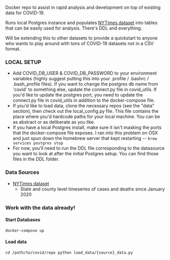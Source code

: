 Docker repo to assist in rapid analysis and development on top of existing data for COVID-19.

Runs local Postgres instance and populates [NYTimes dataset](https://github.com/nytimes/covid-19-data) into tables that
can be easily used for analysis. There's DDL and everything.

Will be extending this to other datasets to provide a quickstart to anyone who
wants to play around with tons of COVID-19 datasets not in a CSV format.

### LOCAL SETUP
- Add COVID_DB_USER & COVID_DB_PASSWORD to your environment variables (highly suggest
  putting this into your .profile / .bashrc / .bash_profile files). If you want to
  change the postgres db name from 'covid' to something else, update the connect.py file
  in covid_utils. If you'd like to update the postgres port, you need to update the connect.py
  file in covid_utils in addition to the docker-compose file.
- If you'd like to load data, clone the necessary repos (see the "data" section),
then check out the local_config.py file. This file contains the place where you'd
hardcode paths for your local machine. You can be as abstract or as deliberate as you like.
- If you have a local Postgres install, make sure it isn't masking the ports that
the docker-compose file exposes. I ran into this problem on OSX and just spun down
the homebrew server that kept restarting -- `brew services postgres stop`
- For now, you'll need to run the DDL file corresponding to the datasource you want to look at after the initial
Postgres setup. You can find those files in the DDL folder.

### Data Sources
- [NYTimes dataset](https://github.com/nytimes/covid-19-data)
  - State and county level timeseries of cases and deaths since January 2020


### Work with the data already!
#### Start Databases
`docker-compose up`

#### Load data
`cd /path/to/covid/repo
python load_data/{source}_data.py`

